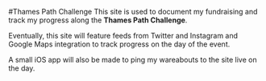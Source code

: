 #Thames Path Challenge
This site is used to document my fundraising and track my progress along the **Thames Path Challenge**.

Eventually, this site will feature feeds from Twitter and Instagram and Google Maps integration to track progress on the day of the event. 

A small iOS app will also be made to ping my wareabouts to the site live on the day.
